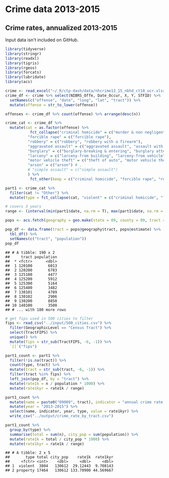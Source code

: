 Crime data 2013-2015
================

Crime rates, annualized 2013-2015
---------------------------------

Input data isn't included on GitHub.

``` r
library(tidyverse)
library(stringr)
library(readxl)
library(tigris)
library(rgeos)
library(forcats)
library(lubridate)
library(acs)
```

``` r
crime <- read_excel("~/_R/ctp-dash/data/nhcrime13_15_nbhd_ct10_ucr.xlsx")
crime_df <- crime %>% select(NIBRS_Offe, Date_Occur, X, Y, STFID) %>%
  setNames(c("offense", "date", "long", "lat", "tract")) %>%
  mutate(offense = str_to_lower(offense))
```

``` r
offenses <- crime_df %>% count(offense) %>% arrange(desc(n))

crime_cat <- crime_df %>%
  mutate(cat = as.factor(offense) %>%
           fct_collapse("criminal homicide" = c("murder & non negligent manslaughter", "negligent manslaughter"),
          "forcible rape" = c("forcible rape"),
          "robbery" = c("robbery", "robbery with a firearm"),
          "aggravated assault" = c("aggravated assault", "assault with a firearm"),
          "burglary" = c("burglary-breaking & entering", "burglary attempt"),
          "larceny" = c("larceny-from building", "larceny-from vehicle", "larceny - all other", "larceny-shoplifting", "larceny-of m/v parts & accessories", "larceny-pocket-picking", "larceny-purse snatching", "larceny-from coin operated device", "larceny 6th deg"),
          "motor vehicle theft" = c("theft of auto", "motor vehicle theft (nh steal)"),
          "arson" = c("arson") # ,
          # "simple assault" = c("simple assault")
          ) %>% 
           fct_other(keep = c("criminal homicide", "forcible rape", "robbery", "aggravated assault", "burglary", "larceny", "motor vehicle theft", "arson")))

part1 <- crime_cat %>% 
  filter(cat != "Other") %>%
  mutate(type = fct_collapse(cat, "violent" = c("criminal homicide", "forcible rape", "robbery", "aggravated assault"), "property" = c("burglary", "larceny", "motor vehicle theft", "arson")))

# covers 3 years
range <- (interval(min(part1$date, na.rm = T), max(part1$date, na.rm = T)) / dyears(1)) %>% round(digits = 1)
```

``` r
pops <- acs.fetch(geography = geo.make(state = 09, county = 09, tract = "*"), endyear = 2015, table.number = "B01003", col.names = "pretty")

pop_df <- data.frame(tract = pops@geography$tract, pops@estimate) %>%
  tbl_df() %>%
  setNames(c("tract", "population"))
pop_df
```

    ## # A tibble: 190 x 2
    ##     tract population
    ##  * <fctr>      <dbl>
    ##  1 120100       6013
    ##  2 120200       6783
    ##  3 125100       4477
    ##  4 125200       5912
    ##  5 125300       5164
    ##  6 125400       3482
    ##  7 130101       4789
    ##  8 130102       2906
    ##  9 130200       8850
    ## 10 140100       3500
    ## # ... with 180 more rows

``` r
# get fips used in 500 cities to filter
fips <- read_csv("../input/500_cities.csv") %>%
  filter(GeographicLevel == "Census Tract") %>%
  select(TractFIPS) %>%
  unique() %>%
  mutate(fips = str_sub(TractFIPS, -6, -1)) %>%
  `[[`("fips")
```

``` r
part1_count <- part1 %>% 
  filter(!is.na(tract)) %>% 
  count(type, tract) %>%
  mutate(tract = str_sub(tract, -6, -1)) %>%
  filter(tract %in% fips) %>%
  left_join(pop_df, by = "tract") %>%
  mutate(rate1k = n / population * 1000) %>%
  mutate(rate1kyr = rate1k / range)
```

``` r
part1_count %>%
  mutate(name = paste0("09009", tract), indicator = "annual crime rate per 1000") %>%
  mutate(year = "2013-2015") %>%
  select(name, indicator, year, type, value = rate1kyr) %>%
  write_csv("../output/crime_rate_by_tract.csv")
```

``` r
part1_count %>%
  group_by(type) %>%
  summarise(total = sum(n), city_pop = sum(population)) %>%
  mutate(rate1k = total / city_pop * 1000) %>%
  mutate(rate1kyr = rate1k / range)
```

    ## # A tibble: 2 x 5
    ##       type total city_pop    rate1k  rate1kyr
    ##     <fctr> <int>    <dbl>     <dbl>     <dbl>
    ## 1  violent  3804   130612  29.12443  9.708143
    ## 2 property 17464   130612 133.70900 44.569667
